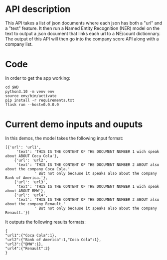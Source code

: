 # API description
This API takes a list of json documents where each json has both a "url" and a "text" feature. It then run a Named Entity Recognition (NER) model on the text to output a json document that links each url to a NE/count dictionnary.
The output of this API will then go into the company score API along with a company list.

# Code
In order to get the app working:
```
cd $WD
python3.10 -m venv env
source env/bin/activate
pip install -r requirements.txt
flask run --host=0.0.0.0
```

# Current demo inputs and ouputs
In this demos, the model takes the following input format:
```
[{'url': 'url1',
     'text': 'THIS IS THE CONTENT OF THE DOCUMENT NUMBER 1 wich speak about ABOUT Coca Cola'},
    {'url': 'url2',
     'text': 'THIS IS THE CONTENT OF THE DOCUMENT NUMBER 2 ABOUT also about the company Coca Cola.'
             ' But not only because it speaks also about the company Bank of America.'},
    {'url': 'url3',
     'text': 'THIS IS THE CONTENT OF THE DOCUMENT NUMBER 1 wich speak about ABOUT BMW'},
    {'url': 'url4',
     'text': 'THIS IS THE CONTENT OF THE DOCUMENT NUMBER 2 ABOUT also about the company Renault.'
             ' But not only because it speaks also about the company Renault.'}]
```

It outputs the following results formats:
```
{
"url1":{"Coca Cola":1},
"url2":{"Bank of America":1,"Coca Cola":1},
"url3":{"BMW":1},
"url4":{"Renault":2}
}
```
